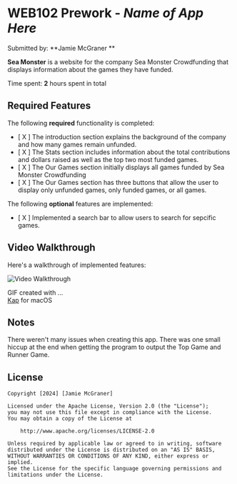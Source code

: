 # WEB102 Prework - *Name of App Here*

Submitted by: **Jamie McGraner **

**Sea Monster** is a website for the company Sea Monster Crowdfunding that displays information about the games they have funded.

Time spent: **2** hours spent in total

## Required Features

The following **required** functionality is completed:

* [ X ] The introduction section explains the background of the company and how many games remain unfunded.
* [ X ] The Stats section includes information about the total contributions and dollars raised as well as the top two most funded games.
* [ X ] The Our Games section initially displays all games funded by Sea Monster Crowdfunding
* [ X ] The Our Games section has three buttons that allow the user to display only unfunded games, only funded games, or all games.

The following **optional** features are implemented:

* [ X ] Implemented a search bar to allow users to search for sepcific games.

## Video Walkthrough

Here's a walkthrough of implemented features:

<img src='Kapture 2024-08-05 at 18.04.33.gif' title='Video Walkthrough' width='' alt='Video Walkthrough' />


GIF created with ...  
[Kap](https://getkap.co/) for macOS


## Notes

There weren't many issues when creating this app. There was one small hiccup at the end when getting the program to output the Top Game and Runner Game. 

## License

    Copyright [2024] [Jamie McGraner]

    Licensed under the Apache License, Version 2.0 (the "License");
    you may not use this file except in compliance with the License.
    You may obtain a copy of the License at

        http://www.apache.org/licenses/LICENSE-2.0

    Unless required by applicable law or agreed to in writing, software
    distributed under the License is distributed on an "AS IS" BASIS,
    WITHOUT WARRANTIES OR CONDITIONS OF ANY KIND, either express or implied.
    See the License for the specific language governing permissions and
    limitations under the License.
